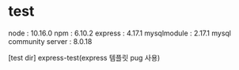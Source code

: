 # test

node : 10.16.0
npm : 6.10.2
express : 4.17.1
mysqlmodule : 2.17.1
mysql community server : 8.0.18

[test dir] express-test(express 템플릿 pug 사용)
